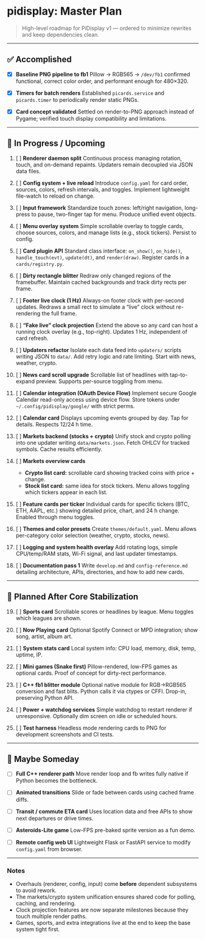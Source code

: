# pidisplay: Master Plan

> High-level roadmap for PiDisplay v1 — ordered to minimize rewrites and keep dependencies clean.

---

## ✅ Accomplished

* [x] **Baseline PNG pipeline to fb1**
  Pillow → RGB565 → `/dev/fb1` confirmed functional, correct color order, and performant enough for 480×320.

* [x] **Timers for batch renders**
  Established `picards.service` and `picards.timer` to periodically render static PNGs.

* [x] **Card concept validated**
  Settled on render-to-PNG approach instead of Pygame; verified touch display compatibility and limitations.

---

## 🔧 In Progress / Upcoming

1. [ ] **Renderer daemon split**
   Continuous process managing rotation, touch, and on-demand repaints. Updaters remain decoupled via JSON data files.

2. [ ] **Config system + live reload**
   Introduce `config.yaml` for card order, sources, colors, refresh intervals, and toggles. Implement lightweight file-watch to reload on change.

3. [ ] **Input framework**
   Standardize touch zones: left/right navigation, long-press to pause, two-finger tap for menu. Produce unified event objects.

4. [ ] **Menu overlay system**
   Simple scrollable overlay to toggle cards, choose sources, colors, and manage lists (e.g., stock tickers). Persist to config.

5. [ ] **Card plugin API**
   Standard class interface:
   `on_show()`, `on_hide()`, `handle_touch(evt)`, `update(dt)`, and `render(draw)`.
   Register cards in a `cards/registry.py`.

6. [ ] **Dirty rectangle blitter**
   Redraw only changed regions of the framebuffer. Maintain cached backgrounds and track dirty rects per frame.

7. [ ] **Footer live clock (1 Hz)**
   Always-on footer clock with per-second updates. Redraws a small rect to simulate a “live” clock without re-rendering the full frame.

8. [ ] **“Fake live” clock projection**
   Extend the above so any card can host a running clock overlay (e.g., top-right). Updates 1 Hz, independent of card refresh.

9. [ ] **Updaters refactor**
   Isolate each data feed into `updaters/` scripts writing JSON to `data/`.
   Add retry logic and rate limiting.
   Start with news, weather, crypto.

10. [ ] **News card scroll upgrade**
    Scrollable list of headlines with tap-to-expand preview. Supports per-source toggling from menu.

11. [ ] **Calendar integration (OAuth Device Flow)**
    Implement secure Google Calendar read-only access using device flow. Store tokens under `~/.config/pidisplay/google/` with strict perms.

12. [ ] **Calendar card**
    Displays upcoming events grouped by day. Tap for details. Respects 12/24 h time.

13. [ ] **Markets backend (stocks + crypto)**
    Unify stock and crypto polling into one updater writing `data/markets.json`.
    Fetch OHLCV for tracked symbols. Cache results efficiently.

14. [ ] **Markets overview cards**

    * **Crypto list card:** scrollable card showing tracked coins with price + change.
    * **Stock list card:** same idea for stock tickers.
      Menu allows toggling which tickers appear in each list.

15. [ ] **Feature cards per ticker**
    Individual cards for specific tickers (BTC, ETH, AAPL, etc.) showing detailed price, chart, and 24 h change.
    Enabled through menu toggles.

16. [ ] **Themes and color presets**
    Create `themes/default.yaml`. Menu allows per-category color selection (weather, crypto, stocks, news).

17. [ ] **Logging and system health overlay**
    Add rotating logs, simple CPU/temp/RAM stats, Wi-Fi signal, and last updater timestamps.

18. [ ] **Documentation pass 1**
    Write `develop.md` and `config-reference.md` detailing architecture, APIs, directories, and how to add new cards.

---

## 🚀 Planned After Core Stabilization

19. [ ] **Sports card**
    Scrollable scores or headlines by league. Menu toggles which leagues are shown.

20. [ ] **Now Playing card**
    Optional Spotify Connect or MPD integration; show song, artist, album art.

21. [ ] **System stats card**
    Local system info: CPU load, memory, disk, temp, uptime, IP.

22. [ ] **Mini games (Snake first)**
    Pillow-rendered, low-FPS games as optional cards. Proof of concept for dirty-rect performance.

23. [ ] **C++ fb1 blitter module**
    Optional native module for RGB→RGB565 conversion and fast blits. Python calls it via ctypes or CFFI.
    Drop-in, preserving Python API.

24. [ ] **Power + watchdog services**
    Simple watchdog to restart renderer if unresponsive. Optionally dim screen on idle or scheduled hours.

25. [ ] **Test harness**
    Headless mode rendering cards to PNG for development screenshots and CI tests.

---

## 💭 Maybe Someday

* [ ] **Full C++ renderer path**
  Move render loop and fb writes fully native if Python becomes the bottleneck.

* [ ] **Animated transitions**
  Slide or fade between cards using cached frame diffs.

* [ ] **Transit / commute ETA card**
  Uses location data and free APIs to show next departures or drive times.

* [ ] **Asteroids-Lite game**
  Low-FPS pre-baked sprite version as a fun demo.

* [ ] **Remote config web UI**
  Lightweight Flask or FastAPI service to modify `config.yaml` from browser.

---

### Notes

* Overhauls (renderer, config, input) come **before** dependent subsystems to avoid rework.
* The markets/crypto system unification ensures shared code for polling, caching, and rendering.
* Clock projection features are now separate milestones because they touch multiple render paths.
* Games, sports, and extra integrations live at the end to keep the base system tight first.

